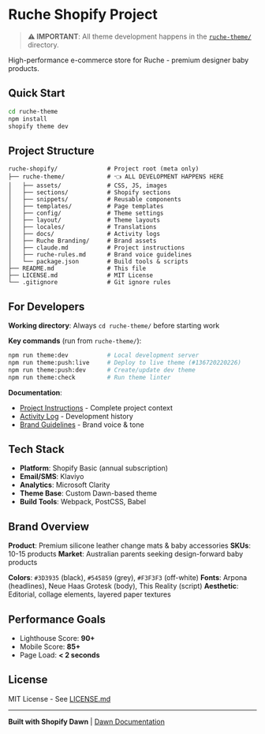 # Ruche Shopify Project

> **⚠️ IMPORTANT**: All theme development happens in the [`ruche-theme/`](ruche-theme/) directory.

High-performance e-commerce store for Ruche - premium designer baby products.

## Quick Start

```bash
cd ruche-theme
npm install
shopify theme dev
```

## Project Structure

```
ruche-shopify/              # Project root (meta only)
├── ruche-theme/            # 👈 ALL DEVELOPMENT HAPPENS HERE
│   ├── assets/             # CSS, JS, images
│   ├── sections/           # Shopify sections
│   ├── snippets/           # Reusable components
│   ├── templates/          # Page templates
│   ├── config/             # Theme settings
│   ├── layout/             # Theme layouts
│   ├── locales/            # Translations
│   ├── docs/               # Activity logs
│   ├── Ruche Branding/     # Brand assets
│   ├── claude.md           # Project instructions
│   ├── ruche-rules.md      # Brand voice guidelines
│   └── package.json        # Build tools & scripts
├── README.md               # This file
├── LICENSE.md              # MIT License
└── .gitignore              # Git ignore rules
```

## For Developers

**Working directory**: Always `cd ruche-theme/` before starting work

**Key commands** (run from `ruche-theme/`):
```bash
npm run theme:dev           # Local development server
npm run theme:push:live     # Deploy to live theme (#136720220226)
npm run theme:push:dev      # Create/update dev theme
npm run theme:check         # Run theme linter
```

**Documentation**:
- [Project Instructions](ruche-theme/claude.md) - Complete project context
- [Activity Log](ruche-theme/docs/activity.md) - Development history
- [Brand Guidelines](ruche-theme/ruche-rules.md) - Brand voice & tone

## Tech Stack
- **Platform**: Shopify Basic (annual subscription)
- **Email/SMS**: Klaviyo
- **Analytics**: Microsoft Clarity
- **Theme Base**: Custom Dawn-based theme
- **Build Tools**: Webpack, PostCSS, Babel

## Brand Overview
**Product**: Premium silicone leather change mats & baby accessories
**SKUs**: 10-15 products
**Market**: Australian parents seeking design-forward baby products

**Colors**: `#3D3935` (black), `#545859` (grey), `#F3F3F3` (off-white)
**Fonts**: Arpona (headlines), Neue Haas Grotesk (body), This Reality (script)
**Aesthetic**: Editorial, collage elements, layered paper textures

## Performance Goals
- Lighthouse Score: **90+**
- Mobile Score: **85+**
- Page Load: **< 2 seconds**

## License
MIT License - See [LICENSE.md](LICENSE.md)

---

**Built with Shopify Dawn** | [Dawn Documentation](https://github.com/Shopify/dawn)
